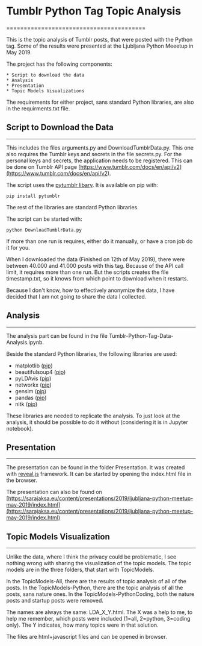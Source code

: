 # Tumblr Python Tag Topic Analysis
========================================

This is the topic analysis of Tumblr posts, that were posted with the Python tag. Some of the results were presented at the Ljubljana Python Meeetup in May 2019. 

The project has the following components:

    * Script to download the data
    * Analysis
    * Presentation
    * Topic Models Visualizations

The requirements for either project, sans standard Python libraries, are also in the requirments.txt file.

## Script to Download the Data
--------------------------------

This includes the files arguments.py and DownloadTumblrData.py. This one also requires the Tumblr keys and secrets in the file secrets.py. For the personal keys and secrets, the application needs to be registered. This can be done on Tumblr API page [https://www.tumblr.com/docs/en/api/v2](https://www.tumblr.com/docs/en/api/v2). 

The script uses the [pytumblr libary](https://github.com/tumblr/pytumblr). It is available on pip with:

    pip install pytumblr

The rest of the libraries are standard Python libraries.

The script can be started with:

    python DownloadTumblrData.py

If more than one run is requires, either do it manually, or have a cron job do it for you. 

When I downloaded the data (Finished on 12th of May 2019), there were between 40.000 and 41.000 posts with this tag. Because of the API call limit, it requires more than one run. But the scripts creates the file timestamp.txt, so it knows from which point to download when it restarts. 

Because I don't know, how to effectively anonymize the data, I have decided that I am not going to share the data I collected. 
 
## Analysis
------------------

The analysis part can be found in the file Tumblr-Python-Tag-Data-Analysis.ipynb. 

Beside the standard Python libraries, the following libraries are used:

* matplotlib ([pip](https://pypi.org/project/matplotlib/))
* beautifulsoup4 ([pip](https://pypi.org/project/beautifulsoup4/))
* pyLDAvis ([pip](https://pypi.org/project/pyLDAvis/))
* networkx ([pip](https://pypi.org/project/networkx/))
* gensim ([pip](https://pypi.org/project/gensim/))
* pandas ([pip](https://pypi.org/project/pandas/))
* nltk ([pip](https://pypi.org/project/nltk/))

These libraries are needed to replicate the analysis. To just look at the analysis, it should be possible to do it without (considering it is in Jupyter notebook). 

## Presentation
------------------------

The presentation can be found in the folder Presentation. It was created with [reveal.js](https://github.com/hakimel/reveal.js) framework. It can be started by opening the index.html file in the browser. 

The presentation can also be found on [https://sarajaksa.eu/content/presentations/2019/ljubljana-python-meetup-may-2019/index.html](https://sarajaksa.eu/content/presentations/2019/ljubljana-python-meetup-may-2019/index.html)

## Topic Models Visualization
-----------------------------------

Unlike the data, where I think the privacy could be problematic, I see nothing wrong with sharing the visualization of the topic models. The topic models are in the three folders, that start with TopicModels.

In the TopicModels-All, there are the results of topic analysis of all of the posts. In the TopicModels-Python, there are the topic analysis of all the posts, sans nature ones. In the TopicModels-PythonCoding, both the nature posts and startup posts were removed. 

The names are always the same: LDA\_X\_Y.html. The X was a help to me, to help me remember, which posts were included (1=all, 2=python, 3=coding only). The Y indicates, how many topics were in that solution. 

The files are html+javascript files and can be opened in browser.

